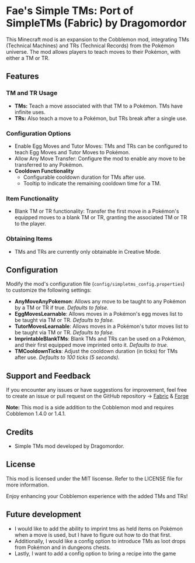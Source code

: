 # Fae's Simple TMs: Port of SimpleTMs (Fabric) by Dragomordor

This Minecraft mod is an expansion to the Cobblemon mod, integrating TMs (Technical Machines) and TRs (Technical Records) from the Pokémon universe. The mod allows players to teach moves to their Pokémon, with either a TM or TR.

## Features

### TM and TR Usage
- **TMs:** Teach a move associated with that TM to a Pokémon. TMs have infinite uses.
- **TRs:** Also teach a move to a Pokémon, but TRs break after a single use.

### Configuration Options
- Enable Egg Moves and Tutor Moves: TMs and TRs can be configured to teach Egg Moves and Tutor Moves to Pokémon.
- Allow Any Move Transfer: Configure the mod to enable any move to be transferred to any Pokémon.
- **Cooldown Functionality**
  - Configurable cooldown duration for TMs after use.
  - Tooltip to indicate the remaining cooldown time for a TM.

### Item Functionality
- Blank TM or TR functionality: Transfer the first move in a Pokémon's equipped moves to a blank TM or TR, granting the associated TM or TR to the player.

### Obtaining Items
- TMs and TRs are currently only obtainable in Creative Mode.

## Configuration

Modify the mod's configuration file (`config/simpletms_config.properties`) to customize the following settings:

- **AnyMoveAnyPokemon**: Allows any move to be taught to any Pokémon by a TM or TR if true. *Defaults to false.*
- **EggMovesLearnable**: Allows moves in a Pokémon's egg moves list to be taught via TM or TR. *Defaults to false.*
- **TutorMovesLearnable**: Allows moves in a Pokémon's tutor moves list to be taught via TM or TR. *Defaults to false.*
- **ImprintableBlankTMs**: Blank TMs and TRs can be used on a Pokémon, and their first equipped move imprinted onto it. *Defaults to true.*
- **TMCooldownTicks**: Adjust the cooldown duration (in ticks) for TMs after use. *Defaults to 100 ticks (5 seconds).*

## Support and Feedback

If you encounter any issues or have suggestions for improvement, feel free to create an issue or pull request on the GitHub repository -> [Fabric](https://github.com/Dragomordor/SimpleTMsFabric) & [Forge](https://github.com/Dragomordor/SimpleTMsForge)

**Note:** This mod is a side addition to the Cobblemon mod and requires Cobblemon 1.4.0 or 1.4.1.

## Credits

- Simple TMs mod developed by Dragomordor.

## License

This mod is licensed under the MIT liscense. Refer to the LICENSE file for more information.

Enjoy enhancing your Cobblemon experience with the added TMs and TRs!

## Future development

- I would like to add the ability to imprint tms as held items on Pokémon when a move is used, but I have to figure out how to do that first.
- Additionally, I would like a config option to introduce TMs as loot drops from Pokémon and in dungeons chests. 
- Lastly, I want to add a config option to bring a recipe into the game
